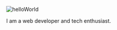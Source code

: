 ![helloWorld](https://user-images.githubusercontent.com/45848852/213026830-0dac3845-f588-4b05-877b-8847e1996e57.png)



I am a web developer and tech enthusiast. 
